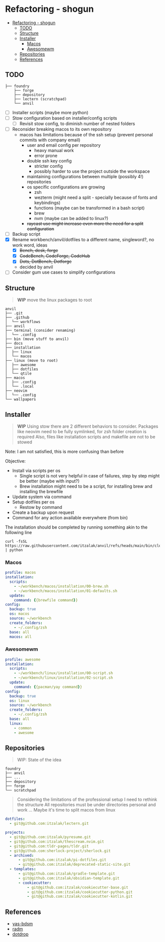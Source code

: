 # Refactoring - shogun

<!-- TOC -->
- [Refactoring - shogun](#refactoring---shogun)
    - [TODO](#todo)
    - [Structure](#structure)
    - [Installer](#installer)
        - [Macos](#macos)
        - [Awesomewm](#awesomewm)
    - [Repositories](#repositories)
    - [References](#references)
<!-- TOC -->

## TODO

```shell
├── foundry
    ├── forge
    ├── depository
    ├── lectern (scratchpad)
    └── anvil
```

- [ ] Installer scripts (maybe more python)
- [ ] Stow configuration based on installer/config scripts
    - [ ] Revisit stow config, to diminish number of nested folders
- [ ] Reconsider breaking macos to its own repository
    - macos has limitations because of the ssh setup (prevent personal commits with company email)
        - user and email config per repository
            - heavy manual work
            - error prone
        - double ssh key config
            - stricter config
            - possibly harder to use the project outside the workspace
        - maintaining configurations between multiple (possibly 4!) repositories
        - os specific configurations are growing
            - zsh
            - wezterm (might need a split - specially because of fonts and keybindings)
            - functions (maybe can be transformed in a bash script)
            - brew
            - nvm (maybe can be added to linux?)
        - ~~raycast use might increase even more the need for a split configuration~~
- [ ] Backup script
- [x] Rename workbench/anvil/dotfiles to a different name, singleword?, no work word, ideas
    - [x] ~~Bench, desk, forge~~
    - [x] ~~CodeBench, CodeForge, CodeHub~~
    - [x] ~~Dots, DotBench, Dotforge~~
    - decided by anvil
- [ ] Consider gum use cases to simplify configurations

## Structure

> **WIP**
> move the linux packages to root

```shell
anvil
├── .git
├── .github
│  └── workflows
├── anvil
├── terminal (consider renaming)
│  └── .config
├── bin (move stuff to anvil)
├── docs
├── installation
│  ├── linux
│  └── macos
├── linux (move to root)
│  ├── awesome
│  ├── dotfiles
│  └── qtile
├── macos
│  ├── .config
│  └── .local
├── neovim
│  └── .config
└── wallpapers

```

## Installer

> **WIP**
> Using stow there are 2 different behaviors to consider.
> Packages like neovim need to be fully symlinked, for zsh folder creation is required
> Also, files like installation scripts and makefile are not to be stowed

Note: I am not satisfied, this is more confusing than before

Objective:

- Install via scripts per os
    - Single script is not very helpful in case of failures, step by step might be better (maybe with input?)
    - Brew installation might need to be a script, for installing brew and installing the brewfile
- Update system via command
- Setup dotfiles per os
    - Restow by command
- Create a backup upon request
- Command for any action available everywhere (from bin)

The installation should be completed by running something akin to the following line

```shell
curl -fsSL https://raw.githubusercontent.com/itzalak/anvil/refs/heads/main/bin/cloneworkspace.py | python
```

### Macos

```yaml
profile: macos
installation:
  scripts:
    - ~/workbench/macos/installation/00-brew.sh
    - ~/workbench/macos/installation/01-defaults.sh
  update:
    command: {{brewfile command}}
config:
  backup: true
  os: macos
  source: ~/workbench
  create_folders:
    - ~/.config/zsh
  base: all
  macos: all
```

### Awesomewm

```yaml
profile: awesome
installation:
  scripts:
    - ~/workbench/linux/installation/00-script.sh
    - ~/workbench/linux/installation/02-script.sh
  update:
    command: {{pacman/yay command}}
config:
  backup: true
  os: linux
  source: ~/workbench
  create_folders:
    - ~/.config/zsh
  base: all
  linux:
    - common
    - awesome
```

## Repositories

> WIP: State of the idea

```shell
foundry
├── anvil
├── ...
├── depository
├── forge
└── scratchpad
```

> Considering the limitations of the professional setup I need to rethink the structure
> All repositories must be under directories personal and work
> ...
> Maybe it's time to split macos from linux

```yaml
dotfiles:
  - git@github.com:itzalak/lectern.git

projects:
  - git@github.com:itzalak/pyresume.git
  - git@github.com:itzalak/thescream.nvim.git
  - git@github.com:tldr-pages/tldr.git
  - git@github.com:sherlock-project/sherlock.git
  - archived:
      - git@github.com:itzalak/pi-dotfiles.git
      - git@github.com:itzalak/deprecated-static-site.git
  - templates:
      - git@github.com:itzalak/gradle-template.git
      - git@github.com:itzalak/obsidian-template.git
      - cookiecutter:
          - git@github.com:itzalak/cookiecutter-base.git
          - git@github.com:itzalak/cookiecutter-python.git
          - git@github.com:itzalak/cookiecutter-kotlin.git
```

## References

- [yas-bdsm](https://github.com/sebastiancarlos/yas-bdsm)
- [radm](https://github.com/robertarles/radm)
- [dotdrop](https://github.com/deadc0de6/dotdrop)
